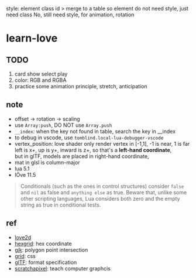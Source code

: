 style: element class id > merge to a table 
so element do not need style, just need class
No, still need style, for animation, rotation 
# learn-love
## TODO
1. card show select play
2. color: RGB and RGBA
2. practice some animation principle, stretch, anticipation

## note
- offset -> rotation -> scaling 
- use `Array:push`, DO NOT use `Array.push`
- `__index`: when the key not found in table, search the key in __index
- to debug in vscode, use `tomblind.local-lua-debugger-vscode`
- vertex_position: love shader only render vertex in [-1,1], -1 is near, 1 is far  
left is x+, up is y+, inward is z+, so that's a **left-hand coordinate**,  
 but in glTF, models are placed in right-hand coordinate, 
- mat in glsl is column-major
- lua 5.1
- lÖve 11.5
> Conditionals (such as the ones in control structures) consider `false` and `nil` as false and `anything else` as true. Beware that, unlike some other scripting languages, Lua considers both zero and the empty string as true in conditional tests.

## ref
- [love2d](https://love2d.org/)
- [hexgrid](https://www.redblobgames.com/grids/hexagons/#pixel-to-hex): hex coordinate
- [gjk](https://dyn4j.org/2010/04/gjk-gilbert-johnson-keerthi/): polygon point intersection
- [grid](https://ruanyifeng.com/blog/2019/03/grid-layout-tutorial.html): css 
- [glTF](https://registry.khronos.org/glTF/specs/2.0/glTF-2.0.html): format specification
- [scratchapixel](https://www.scratchapixel.com/): teach computer graphcis